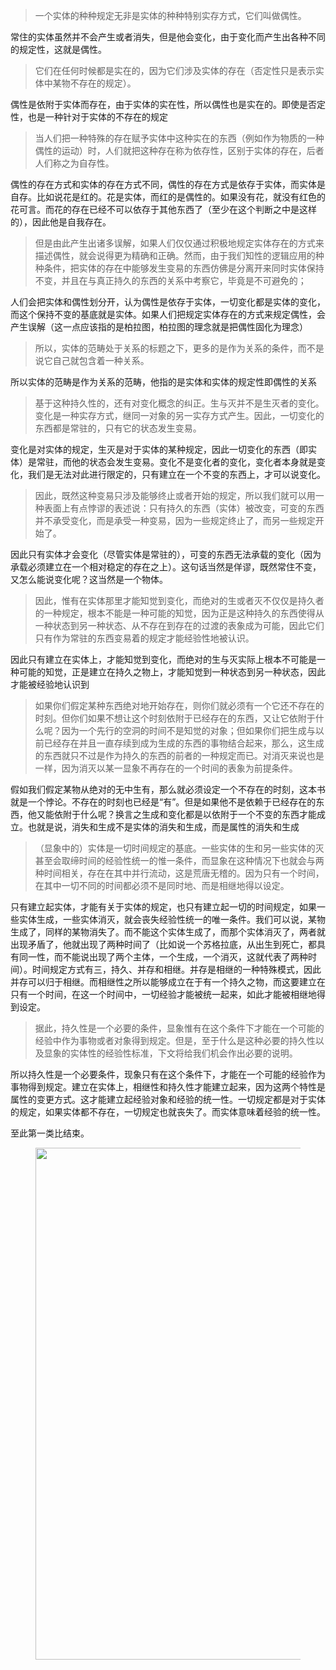 <blockquote>一个实体的种种规定无非是实体的种种特别实存方式，它们叫做偶性。</blockquote><p>常住的实体虽然并不会产生或者消失，但是他会变化，由于变化而产生出各种不同的规定性，这就是偶性。</p><blockquote>它们在任何时候都是实在的，因为它们涉及实体的存在（否定性只是表示实体中某物不存在的规定）。</blockquote><p>偶性是依附于实体而存在，由于实体的实在性，所以偶性也是实在的。即使是否定性，也是一种针对于实体的不存在的规定</p><blockquote>当人们把一种特殊的存在赋予实体中这种实在的东西（例如作为物质的一种偶性的运动）时，人们就把这种存在称为依存性，区别于实体的存在，后者人们称之为自存性。</blockquote><p>偶性的存在方式和实体的存在方式不同，偶性的存在方式是依存于实体，而实体是自存。比如说花是红的。花是实体，而红的是偶性的。如果没有花，就没有红色的花可言。而花的存在已经不可以依存于其他东西了（至少在这个判断之中是这样的），因此他是自我存在。</p><blockquote>但是由此产生出诸多误解，如果人们仅仅通过积极地规定实体存在的方式来描述偶性，就会说得更为精确和正确。然而，由于我们知性的逻辑应用的种种条件，把实体的存在中能够发生变易的东西仿佛是分离开来同时实体保持不变，并且在与真正持久的东西的关系中考察它，毕竟是不可避免的；</blockquote><p>人们会把实体和偶性划分开，认为偶性是依存于实体，一切变化都是实体的变化，而这个保持不变的基底就是实体。如果人们把规定实体存在的方式来规定偶性，会产生误解（这一点应该指的是柏拉图，柏拉图的理念就是把偶性固化为理念）</p><blockquote>所以，实体的范畴处于关系的标题之下，更多的是作为关系的条件，而不是说它自己就包含着一种关系。</blockquote><p>所以实体的范畴是作为关系的范畴，他指的是实体和实体的规定性即偶性的关系</p><blockquote>基于这种持久性的，还有对变化概念的纠正。生与灭并不是生灭者的变化。变化是一种实存方式，继同一对象的另一实存方式产生。因此，一切变化的东西都是常驻的，只有它的状态发生变易。</blockquote><p>变化是对实体的规定，生灭是对于实体的某种规定，因此一切变化的东西（即实体）是常驻，而他的状态会发生变易。变化不是变化者的变化，变化者本身就是变化，我们是无法对此进行限定的，只有建立在一个不变的东西上，才可以说变化。</p><blockquote>因此，既然这种变易只涉及能够终止或者开始的规定，所以我们就可以用一种表面上有点悖谬的表述说：只有持久的东西（实体）被改变，可变的东西并不承受变化，而是承受一种变易，因为一些规定终止了，而另一些规定开始了。</blockquote><p>因此只有实体才会变化（尽管实体是常驻的），可变的东西无法承载的变化（因为承载必须建立在一个相对稳定的存在之上）。这句话当然是佯谬，既然常住不变，又怎么能说变化呢？这当然是一个物体。</p><blockquote>因此，惟有在实体那里才能知觉到变化，而绝对的生或者灭不仅仅是持久者的一种规定，根本不能是一种可能的知觉，因为正是这种持久的东西使得从一种状态到另一种状态、从不存在到存在的过渡的表象成为可能，因此它们只有作为常驻的东西变易着的规定才能经验性地被认识。</blockquote><p>因此只有建立在实体上，才能知觉到变化，而绝对的生与灭实际上根本不可能是一种可能的知觉，正是建立在持久之物上，才能知觉到一种状态到另一种状态，因此才能被经验地认识到</p><blockquote>如果你们假定某种东西绝对地开始存在，则你们就必须有一个它还不存在的时刻。但你们如果不想让这个时刻依附于已经存在的东西，又让它依附于什么呢？因为一个先行的空洞的时间不是知觉的对象；但如果你们把生成与以前已经存在并且一直存续到成为生成的东西的事物结合起来，那么，这生成的东西就只不过是作为持久的东西的前者的一种规定而已。对消灭来说也是一样，因为消灭以某一显象不再存在的一个时间的表象为前提条件。</blockquote><p>假如我们假定某物从绝对的无中生有，那么就必须设定一个不存在的时刻，这本书就是一个悖论。不存在的时刻也已经是“有”。但是如果他不是依赖于已经存在的东西，他又能依附于什么呢？换言之生成和变化都是以依附于一个不变的东西才能成立。也就是说，消失和生成不是实体的消失和生成，而是属性的消失和生成</p><blockquote>（显象中的）实体是一切时间规定的基底。一些实体的生和另一些实体的灭甚至会取缔时间的经验性统一的惟一条件，而显象在这种情况下也就会与两种时间相关，存在在其中并行流动，这是荒唐无稽的。因为只有一个时间，在其中一切不同的时间都必须不是同时地、而是相继地得以设定。</blockquote><p>只有建立起实体，才能有关于实体的规定，也只有建立起一切的时间规定，如果一些实体生成，一些实体消灭，就会丧失经验性统一的唯一条件。我们可以说，某物生成了，同样的某物消失了。而不能这个实体生成了，而那个实体消灭了，两者就出现矛盾了，他就出现了两种时间了（比如说一个苏格拉底，从出生到死亡，都具有同一性，而不能说出现了两个主体，一个生成，一个消灭，这就代表了两种时间）。时间规定方式有三，持久、并存和相继。并存是相继的一种特殊模式，因此并存可以归于相继。而相继性之所以能够成立在于有一个持久之物，而这要建立在只有一个时间，在这一个时间中，一切经验才能被统一起来，如此才能被相继地得到设定。</p><blockquote>据此，持久性是一个必要的条件，显象惟有在这个条件下才能在一个可能的经验中作为事物或者对象得到规定。但是，至于什么是这种必要的持久性以及显象的实体性的经验性标准，下文将给我们机会作出必要的说明。</blockquote><p>所以持久性是一个必要条件，现象只有在这个条件下，才能在一个可能的经验作为事物得到规定。建立在实体上，相继性和持久性才能建立起来，因为这两个特性是属性的变更方式。这才能建立起经验对象和经验的统一性。一切规定都是对于实体的规定，如果实体都不存在，一切规定也就丧失了。而实体意味着经验的统一性。</p><p>至此第一类比结束。</p><figure data-size="normal"><img src="https://pic1.zhimg.com/v2-bcb59343af547009ec46af97cbb9f604_b.jpg" data-caption="" data-size="normal" data-rawwidth="819" data-rawheight="502" class="origin_image zh-lightbox-thumb" width="819" data-original="https://pic1.zhimg.com/v2-bcb59343af547009ec46af97cbb9f604_r.jpg"></figure><p></p><p></p>
